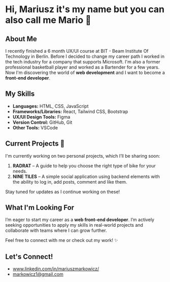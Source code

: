 # Hi, Mariusz it's my name but you can also call me Mario 👋

## About Me

I recently finished a 6 month UX/UI course at BIT - Beam Institute Of Technology in Berlin. Before I decided to change my career path I worked in the tech industry for a company that supports Microsoft. I'm also a former professional basketball player and worked as a Bartender for a few years. Now I'm discovering the world of **web development** and I want to become a **front-end developer**.

## My Skills

- **Languages:** HTML, CSS, JavaScript
- **Frameworks/Libraries:** React, Tailwind CSS, Bootstrap
- **UX/UI Design Tools:** Figma
- **Version Control:** GitHub, Git
- **Other Tools:** VSCode

## Current Projects 🚧

I'm currently working on two personal projects, which I’ll be sharing soon:
1. **RADRAT** – A guide to help you choose the right type of bike for your needs.
2. **NINE TILES** – A simple social application using backend elements with the ability to log in, add posts, comment and like them.

Stay tuned for updates as I continue working on these!

## What I'm Looking For

I’m eager to start my career as a **web front-end developer**. I’m actively seeking opportunities to apply my skills in real-world projects and collaborate with teams where I can grow further.

Feel free to connect with me or check out my work! ✨

## Let's Connect!
- www.linkedin.com/in/mariuszmarkowicz/
- markowicz1@gmail.com
